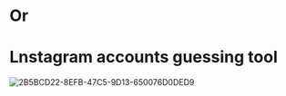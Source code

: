 # Or
# Lnstagram accounts guessing tool
![2B5BCD22-8EFB-47C5-9D13-650076D0DED9](https://user-images.githubusercontent.com/108954218/186277697-6162882d-cf20-4566-b436-b0b7c0924439.jpeg)
